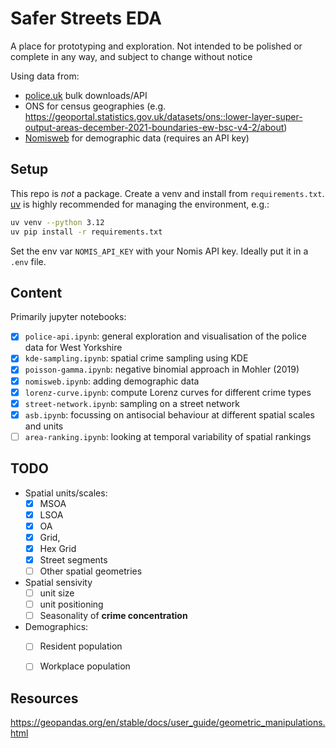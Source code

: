 # Safer Streets EDA

A place for prototyping and exploration. Not intended to be polished or complete in any way, and subject to change without notice

Using data from:

- [police.uk](https://data.police.uk/) bulk downloads/API
- ONS for census geographies (e.g. https://geoportal.statistics.gov.uk/datasets/ons::lower-layer-super-output-areas-december-2021-boundaries-ew-bsc-v4-2/about)
- [Nomisweb](https://www.nomisweb.co.uk/) for demographic data (requires an API key)

## Setup

This repo is *not* a package. Create a venv and install from `requirements.txt`. [uv](https://docs.astral.sh/uv/) is highly recommended for managing the environment, e.g.:

```sh
uv venv --python 3.12
uv pip install -r requirements.txt
```

Set the env var `NOMIS_API_KEY` with your Nomis API key. Ideally put it in a `.env` file.

## Content

Primarily jupyter notebooks:

- [X] `police-api.ipynb`: general exploration and visualisation of the police data for West Yorkshire
- [X] `kde-sampling.ipynb`: spatial crime sampling using KDE
- [X] `poisson-gamma.ipynb`: negative binomial approach in Mohler (2019)
- [X] `nomisweb.ipynb`: adding demographic data
- [X] `lorenz-curve.ipynb`: compute Lorenz curves for different crime types
- [X] `street-network.ipynb`: sampling on a street network
- [X] `asb.ipynb`: focussing on antisocial behaviour at different spatial scales and units
- [ ] `area-ranking.ipynb`: looking at temporal variability of spatial rankings

## TODO

- Spatial units/scales:
  - [X] MSOA
  - [X] LSOA
  - [X] OA
  - [X] Grid,
  - [X] Hex Grid
  - [X] Street segments
  - [ ] Other spatial geometries

- Spatial sensivity
  - [ ] unit size
  - [ ] unit positioning
  - [ ] Seasonality of **crime concentration**

- Demographics:
  - [ ] Resident population
  - [ ] Workplace population


## Resources

https://geopandas.org/en/stable/docs/user_guide/geometric_manipulations.html